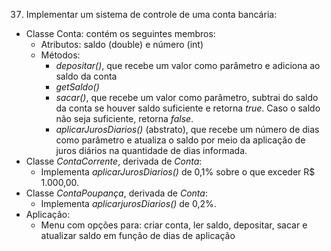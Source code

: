 37) Implementar um sistema de controle de uma conta bancária:
* Classe Conta: contém os seguintes membros:
    * Atributos: saldo (double) e número (int)
    * Métodos:
      * *depositar()*, que recebe um valor como parâmetro e adiciona ao saldo da conta
      * *getSaldo()*
      * *sacar()*, que recebe um valor como parâmetro, subtrai do saldo da conta se houver saldo suficiente e retorna *true*. Caso o saldo não seja suficiente, retorna *false*.
      * *aplicarJurosDiarios()* (abstrato), que recebe um número de dias como parâmetro e atualiza o saldo por meio da aplicação de juros diários na quantidade de dias informada.
* Classe *ContaCorrente*, derivada de *Conta*:
  * Implementa *aplicarJurosDiarios()* de 0,1% sobre o que exceder R$ 1.000,00.
* Classe *ContaPoupança*, derivada de *Conta*:
  * Implementa *aplicarjurosDiarios()* de 0,2%.
* Aplicação:
  * Menu com opções para: criar conta, ler saldo, depositar, sacar e atualizar saldo em função de dias de aplicação